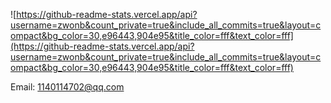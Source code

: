 ![https://github-readme-stats.vercel.app/api?username=zwonb&count_private=true&include_all_commits=true&layout=compact&bg_color=30,e96443,904e95&title_color=fff&text_color=fff](https://github-readme-stats.vercel.app/api?username=zwonb&count_private=true&include_all_commits=true&layout=compact&bg_color=30,e96443,904e95&title_color=fff&text_color=fff)

Email: 1140114702@qq.com
